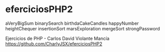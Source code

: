 # eferciciosPHP2

aVeryBigSum
binarySearch
birthdaCakeCandles
happyNumber
heightChequer
insertionSort
marsExploration
mergeSort
strongPassword


Ejercicios de PHP - Carlos David Violante Mancía
https://github.com/CharlyJSX/eferciciosPHP2